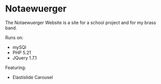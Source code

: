 # Notaewuerger

The Notaewuerger Website is a site for a school project and for my brass band.


Runs on:
- mySQl
- PHP 5.21
- JQuery 1.7.1

Featuring:
- Elastislide Carousel 
